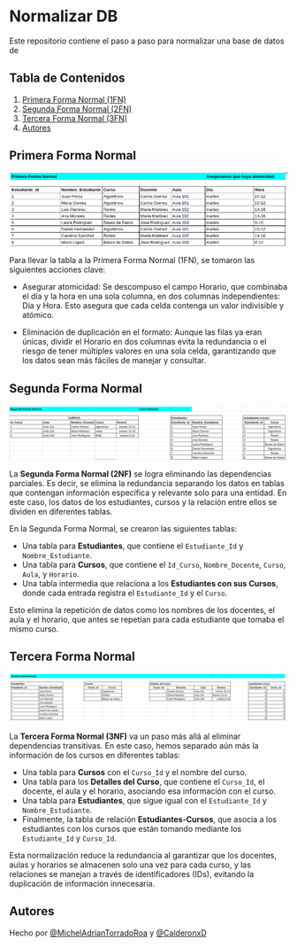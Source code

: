 # Normalizar DB

Este repositorio contiene el paso a paso para normalizar una base de datos de 

## Tabla de Contenidos

1. [Primera Forma Normal (1FN)](##primera-forma-normal-1fn)
2. [Segunda Forma Normal (2FN)](##segunda-forma-normal-2fn)
3. [Tercera Forma Normal (3FN)](##tercera-forma-normal-3fn)
4. [Autores](#autores)

## Primera Forma Normal

![Primera_Forma_Normal](<f1.png>)

Para llevar la tabla a la Primera Forma Normal (1FN), se tomaron las siguientes acciones clave:

- Asegurar atomicidad: Se descompuso el campo Horario, que combinaba el día y la hora en una sola columna, en dos columnas independientes: Día y Hora. Esto asegura que cada celda contenga un valor indivisible y atómico.

- Eliminación de duplicación en el formato:
Aunque las filas ya eran únicas, dividir el Horario en dos columnas evita la redundancia o el riesgo de tener múltiples valores en una sola celda, garantizando que los datos sean más fáciles de manejar y consultar.

## Segunda Forma Normal

![Segunda_Forma_Normal](<f2.png>)

La **Segunda Forma Normal (2NF)** se logra eliminando las dependencias parciales. Es decir, se elimina la redundancia separando los datos en tablas que contengan información específica y relevante solo para una entidad. En este caso, los datos de los estudiantes, cursos y la relación entre ellos se dividen en diferentes tablas.

En la Segunda Forma Normal, se crearon las siguientes tablas:
- Una tabla para **Estudiantes**, que contiene el `Estudiante_Id` y `Nombre_Estudiante`.
- Una tabla para **Cursos**, que contiene el `Id_Curso`, `Nombre_Docente`, `Curso`, `Aula`, y `Horario`.
- Una tabla intermedia que relaciona a los **Estudiantes con sus Cursos**, donde cada entrada registra el `Estudiante_Id` y el `Curso`.

Esto elimina la repetición de datos como los nombres de los docentes, el aula y el horario, que antes se repetían para cada estudiante que tomaba el mismo curso.


## Tercera Forma Normal

![Tercera_Forma_Normal](<f3.png>)

La **Tercera Forma Normal (3NF)** va un paso más allá al eliminar dependencias transitivas. En este caso, hemos separado aún más la información de los cursos en diferentes tablas:
- Una tabla para **Cursos** con el `Curso_Id` y el nombre del curso.
- Una tabla para los **Detalles del Curso**, que contiene el `Curso_Id`, el docente, el aula y el horario, asociando esa información con el curso.
- Una tabla para **Estudiantes**, que sigue igual con el `Estudiante_Id` y `Nombre_Estudiante`.
- Finalmente, la tabla de relación **Estudiantes-Cursos**, que asocia a los estudiantes con los cursos que están tomando mediante los `Estudiante_Id` y `Curso_Id`.

Esta normalización reduce la redundancia al garantizar que los docentes, aulas y horarios se almacenen solo una vez para cada curso, y las relaciones se manejan a través de identificadores (IDs), evitando la duplicación de información innecesaria.

## Autores
Hecho por [@MichelAdrianTorradoRoa](https://github.com/MichelAdrianTorradoRoa) y [@CalderonxD](https://github.com/CalderonxD)
